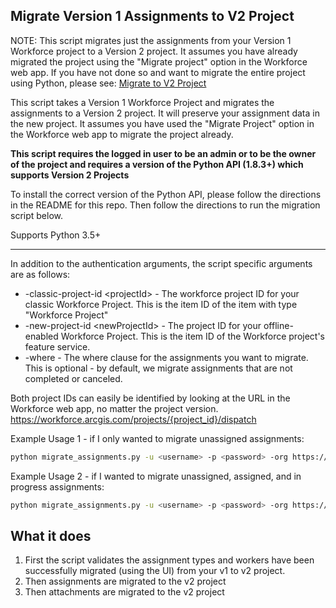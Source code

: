 ## Migrate Version 1 Assignments to V2 Project

NOTE: This script migrates just the assignments from your Version 1 Workforce project to a Version 2 project. 
It assumes you have already migrated the project using the "Migrate project" option in the Workforce web app.
If you have not done so and want to migrate the entire project using Python, please see:
[Migrate to V2 Project](migrate_to_v2.md)

This script takes a Version 1 Workforce Project and migrates the assignments to a Version 2 project. It will preserve your assignment data in the new project. 
It assumes you have used the "Migrate Project" option in the Workforce web app to migrate the project already. 

**This script requires the logged in user to be an admin or to be the owner of the project and requires a version of the Python API (1.8.3+) which supports Version 2 Projects**

To install the correct version of the Python API, please follow the directions in the README for this repo. Then follow the directions to run the migration script below.

Supports Python 3.5+

----

In addition to the authentication arguments, the script specific arguments are as follows:

- -classic-project-id \<projectId\> - The workforce project ID for your classic Workforce Project. This is the item ID of the item with type "Workforce Project"
- -new-project-id \<newProjectId\> - The project ID for your offline-enabled Workforce Project. This is the item ID of the Workforce project's feature service.
- -where - The where clause for the assignments you want to migrate. This is optional - by default, we migrate assignments that are not completed or canceled.

Both project IDs can easily be identified by looking at the URL in the Workforce web app, no matter the project version.
https://workforce.arcgis.com/projects/{project_id}/dispatch

Example Usage 1 - if I only wanted to migrate unassigned assignments:
```bash
python migrate_assignments.py -u <username> -p <password> -org https://<org>.maps.arcgis.com -classic-project-id <project-item-id> -new-project-id <new-project-fs-item-id> -where "status=0"
```

Example Usage 2 - if I wanted to migrate unassigned, assigned, and in progress assignments:
```bash
python migrate_assignments.py -u <username> -p <password> -org https://<org>.maps.arcgis.com -classic-project-id <project-item-id> -new-project-id <new-project-fs-item-id> -where "status IN (0, 1, 2)"
```

## What it does

 1. First the script validates the assignment types and workers have been successfully migrated (using the UI) from your v1 to v2 project.
 2. Then assignments are migrated to the v2 project
 3. Then attachments are migrated to the v2 project
 
 

